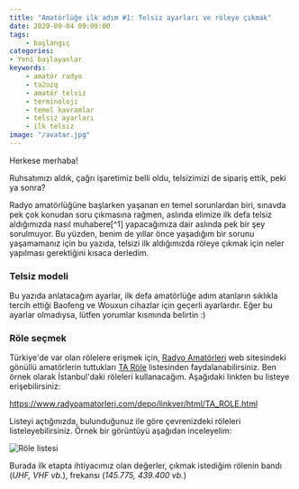 ```yaml
---
title: "Amatörlüğe ilk adım #1: Telsiz ayarları ve röleye çıkmak"
date: 2020-09-04 09:00:00
tags:
    - başlangıç
categories:
- Yeni başlayanlar
keywords:
    - amatör radyo
    - ta2ozq
    - amatör telsiz
    - terminoloji
    - temel kavramlar
    - telsiz ayarları
    - ilk telsiz
image: "/avatar.jpg"
---
```


Herkese merhaba!

Ruhsatımızı aldık, çağrı işaretimiz belli oldu, telsizimizi de sipariş ettik, peki ya sonra?

Radyo amatörlüğüne başlarken yaşanan en temel sorunlardan biri, sınavda pek çok konudan soru çıkmasına rağmen, aslında elimize ilk defa telsiz aldığımızda nasıl muhabere[^1] yapacağımıza dair aslında pek bir şey sorulmuyor. Bu yüzden, benim de yıllar önce yaşadığım bir sorunu yaşamamanız için bu yazıda, telsizi ilk aldığımızda röleye çıkmak için neler yapılması gerektiğini kısaca derledim.

### Telsiz modeli

Bu yazıda anlatacağım ayarlar, ilk defa amatörlüğe adım atanların sıklıkla tercih ettiği Baofeng ve Wouxun cihazlar için geçerli ayarlardır. Eğer bu ayarlar olmadıysa, lütfen yorumlar kısmında belirtin :)

### Röle seçmek

Türkiye'de var olan rölelere erişmek için, [Radyo Amatörleri](https://radyoamatorleri.com) web sitesindeki gönüllü amatörlerin tuttukları [TA Röle](https://www.radyoamatorleri.com/depo/linkver/html/TA_ROLE.html) listesinden faydalanabilirsiniz. Ben örnek olarak İstanbul'daki röleleri kullanacağım. Aşağıdaki linkten bu listeye erişebilirsiniz:

<https://www.radyoamatorleri.com/depo/linkver/html/TA_ROLE.html>

Listeyi açtığınızda, bulunduğunuz ile göre çevrenizdeki röleleri listeleyebilirsiniz. Örnek bir görüntüyü aşağıdan inceleyelim:

![Röle listesi](/role_listesi.png "Röle listesi")

Burada ilk etapta ihtiyacımız olan değerler, çıkmak istediğim rölenin bandı (_UHF, VHF vb._), frekansı (_145.775, 439.400 vb._)



